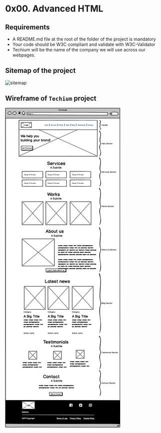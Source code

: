 # 0x00. Advanced HTML


## Requirements

- A README.md file at the root of the folder of the project is mandatory
- Your code should be W3C compliant and validate with W3C-Validator
- Techium will be the name of the company we will use across our webpages.

## Sitemap of the project

![sitemap](images/4dec2ba9d84a0a55355b1c1e2de4c57854a2d35a.png)

## Wireframe of `Techium` project

![techium](0x00-html_advanced/image/3e4f9e2b3cb73d1768229e086f5da35337be5c6c.png)
